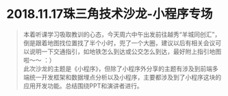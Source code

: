 # 2018.11.17珠三角技术沙龙-小程序专场

> 本着听课学习吸取教训的心态，今天周六中午出发前往越秀“羊城同创汇”，倒是跟着地图找位置找了半个小时，兜了一个大圈，建议以后有相关会议可以说明一下交通指引，如地铁怎么到达或公交怎么到达，最好附上指引地图啦～～ ：）  
> 此次沙龙的主题是《小程序》，但除了小程序外分享的主题有涉及到前端多端统一开发框架和数据埋点分析以及小程序，主要都涉及到了小程序这块的应用开发功能。总结围绕PPT和演讲者进行。
